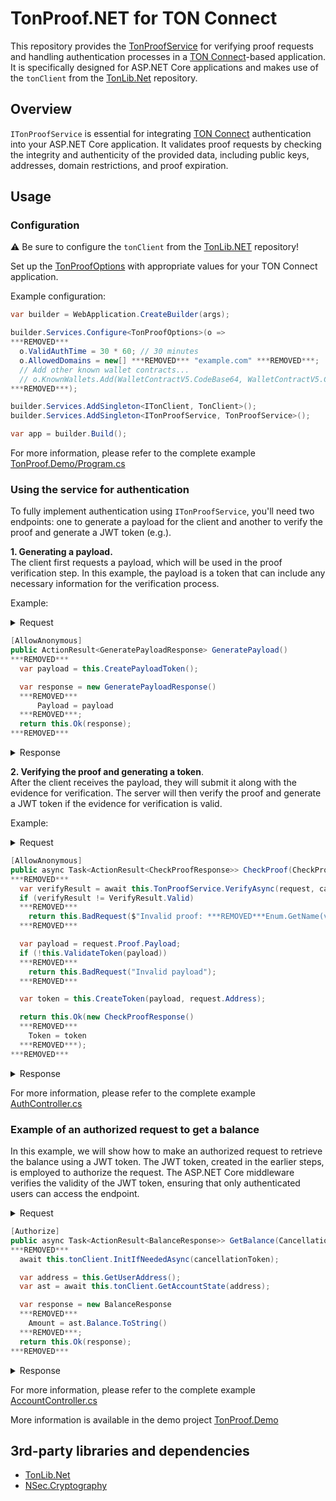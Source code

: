 TonProof.NET for TON Connect
===========

This repository provides the [TonProofService](/TonProof/TonProofService.cs) for verifying proof requests and handling authentication processes in a [TON Connect](https://docs.ton.org/develop/dapps/ton-connect/overview)-based application. It is specifically designed for ASP.NET Core applications and makes use of the `tonClient` from the [TonLib.Net](https://github.com/justdmitry/TonLib.NET) repository.

## Overview

`ITonProofService` is essential for integrating [TON Connect](https://docs.ton.org/develop/dapps/ton-connect/sign) authentication into your ASP.NET Core application. It validates proof requests by checking the integrity and authenticity of the provided data, including public keys, addresses, domain restrictions, and proof expiration.

## Usage
### Configuration

⚠ Be sure to configure the `tonClient` from the [TonLib.NET](https://github.com/justdmitry/TonLib.NET) repository!

Set up the [TonProofOptions](/TonProof/TonProofOptions.cs) with appropriate values for your TON Connect application.

Example configuration:
```csharp
var builder = WebApplication.CreateBuilder(args);

builder.Services.Configure<TonProofOptions>(o =>
***REMOVED***
  o.ValidAuthTime = 30 * 60; // 30 minutes
  o.AllowedDomains = new[] ***REMOVED*** "example.com" ***REMOVED***;
  // Add other known wallet contracts...
  // o.KnownWallets.Add(WalletContractV5.CodeBase64, WalletContractV5.Create);
***REMOVED***);

builder.Services.AddSingleton<ITonClient, TonClient>();
builder.Services.AddSingleton<ITonProofService, TonProofService>();

var app = builder.Build();
```
For more information, please refer to the complete example [TonProof.Demo/Program.cs](/TonProof.Demo/Program.cs)

### Using the service for authentication
To fully implement authentication using `ITonProofService`, you'll need two endpoints: one to generate a payload for the client and another to verify the proof and generate a JWT token (e.g.).

**1. Generating a payload.**  
The client first requests a payload, which will be used in the proof verification step. In this example, the payload is a token that can include any necessary information for the verification process.

Example:
<details>
<summary>Request</summary>
<pre>
url -X 'POST' \
  'https://host/Auth/GeneratePayload' \
  -H 'accept: application/json' \
  -d ''
</pre>
</details>

```csharp
[AllowAnonymous]
public ActionResult<GeneratePayloadResponse> GeneratePayload()
***REMOVED***
  var payload = this.CreatePayloadToken();

  var response = new GeneratePayloadResponse()
  ***REMOVED***
      Payload = payload
  ***REMOVED***;
  return this.Ok(response);
***REMOVED***
```
<details>
<summary>Response</summary>
<pre>
***REMOVED***
  "payload": "string"
***REMOVED***
</pre>
</details>

**2. Verifying the proof and generating a token**.  
After the client receives the payload, they will submit it along with the evidence for verification. The server will then verify the proof and generate a JWT token if the evidence for verification is valid.

Example:
<details>
<summary>Request</summary>
<pre>
curl -X 'POST' \
  'https://host/Auth/CheckProof' \
  -H 'accept: application/json' \
  -H 'Content-Type: application/json' \
  -d '***REMOVED***
  "address": "0:13f04fa2a978c...",
  "network": "-3",
  "public_key": "c5134fcb...",
  "proof": ***REMOVED***
    "timestamp": 1721812530,
    "domain": ***REMOVED***
      "LengthBytes": 20,
      "value": "winogarcia.github.io"
***REMOVED***
    "signature": "YlhjR9vEhyGyYbr...",
    "payload": "eyJhbGciOiJIUzI1NiIsInR5cCI6IkpXVCJ9",
    "state_init": "te6cc..."
  ***REMOVED***
***REMOVED***'
</pre>
</details>

```csharp
[AllowAnonymous]
public async Task<ActionResult<CheckProofResponse>> CheckProof(CheckProofRequest request, CancellationToken cancellationToken)
***REMOVED***
  var verifyResult = await this.TonProofService.VerifyAsync(request, cancellationToken);
  if (verifyResult != VerifyResult.Valid)
  ***REMOVED***
    return this.BadRequest($"Invalid proof: ***REMOVED***Enum.GetName(verifyResult)***REMOVED***");
  ***REMOVED***

  var payload = request.Proof.Payload;
  if (!this.ValidateToken(payload))
  ***REMOVED***
    return this.BadRequest("Invalid payload");
  ***REMOVED***

  var token = this.CreateToken(payload, request.Address);

  return this.Ok(new CheckProofResponse()
  ***REMOVED***
    Token = token
  ***REMOVED***);
***REMOVED***
```
<details>
<summary>Response</summary>
<pre>
***REMOVED***
  "token": "string"
***REMOVED***
</pre>
</details>

For more information, please refer to the complete example [AuthController.cs](/TonProof.Demo/AuthController.cs)

### Example of an authorized request to get a balance
In this example, we will show how to make an authorized request to retrieve the balance using a JWT token. The JWT token, created in the earlier steps, is employed to authorize the request. The ASP.NET Core middleware verifies the validity of the JWT token, ensuring that only authenticated users can access the endpoint.

<details>
<summary>Request</summary>
<pre>
curl -X 'POST' \
  'https://host/Account/GetBalance' \
  -H 'accept: application/json' \
  -H 'Authorization: Bearer XXXXXXX' \
  -d ''
</pre>
</details>

```csharp
[Authorize]
public async Task<ActionResult<BalanceResponse>> GetBalance(CancellationToken cancellationToken)
***REMOVED***
  await this.tonClient.InitIfNeededAsync(cancellationToken);

  var address = this.GetUserAddress();
  var ast = await this.tonClient.GetAccountState(address);

  var response = new BalanceResponse
  ***REMOVED***
    Amount = ast.Balance.ToString()
  ***REMOVED***;
  return this.Ok(response);
***REMOVED***
```
<details>
<summary>Response</summary>
<pre>
***REMOVED***
  "amount": "777777"
***REMOVED***
</pre>
</details>

For more information, please refer to the complete example [AccountController.cs](/TonProof.Demo/AccountController.cs)

More information is available in the demo project [TonProof.Demo](/TonProof.Demo)

## 3rd-party libraries and dependencies
- [TonLib.Net](https://github.com/justdmitry/TonLib.NET)
- [NSec.Cryptography](https://nsec.rocks/)